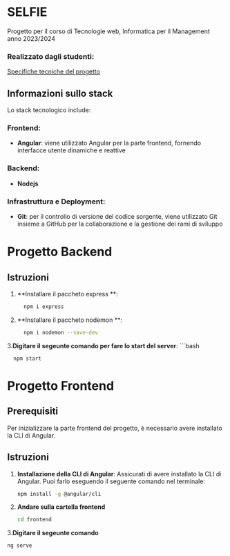 # SELFIE
Progetto per il corso di Tecnologie web, Informatica per il Management anno 2023/2024

### Realizzato dagli studenti:

[Specifiche tecniche del progetto]()

## Informazioni sullo stack
Lo stack tecnologico include:

### Frontend:

- **Angular**: viene utilizzato Angular per la parte frontend, fornendo interfacce utente dinamiche e reattive 

### Backend:

- **Nodejs**


### Infrastruttura e Deployment:

- **Git**: per il controllo di versione del codice sorgente, viene utilizzato Git insieme a GitHub per la collaborazione e la gestione dei rami di sviluppo


# Progetto Backend
## Istruzioni

1. **Installare il paccheto express **:
    ```bash
      npm i express 

2. **Installare il paccheto nodemon **:
    ```bash
      npm i nodemon --save-dev 
3.**Digitare il segeunte comando per fare lo start del server**:
    ```bash

      npm start
     
# Progetto Frontend

## Prerequisiti

Per inizializzare la parte frontend del progetto, è necessario avere installato la CLI di Angular.

## Istruzioni

1. **Installazione della CLI di Angular**: Assicurati di avere installato la CLI di Angular. Puoi farlo eseguendo il seguente comando nel terminale:

   ```bash
   npm install -g @angular/cli
2. **Andare sulla cartella frontend**
   ```bash
   cd frontend
3.**Digitare il segeunte comando**
   ```bash
   ng serve
